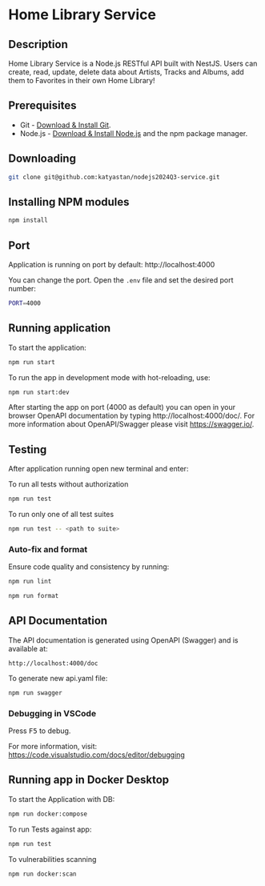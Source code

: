 # Home Library Service

## Description
Home Library Service is a Node.js RESTful API built with NestJS. Users can create, read, update, delete data about Artists, Tracks and Albums, add them to Favorites in their own Home Library!

## Prerequisites

- Git - [Download & Install Git](https://git-scm.com/downloads).
- Node.js - [Download & Install Node.js](https://nodejs.org/en/download/) and the npm package manager.

## Downloading

```bash
git clone git@github.com:katyastan/nodejs2024Q3-service.git
```

## Installing NPM modules

```bash
npm install
```

## Port
Application is running on port by default: http://localhost:4000

You can change the port. Open the `.env` file and set the desired port number:
```bash
PORT=4000
```

## Running application
To start the application:
```bash
npm run start
```

To run the app in development mode with hot-reloading, use:
```bash
npm run start:dev
```

After starting the app on port (4000 as default) you can open
in your browser OpenAPI documentation by typing http://localhost:4000/doc/.
For more information about OpenAPI/Swagger please visit https://swagger.io/.

## Testing

After application running open new terminal and enter:

To run all tests without authorization

```bash
npm run test
```

To run only one of all test suites

```bash
npm run test -- <path to suite>
```

### Auto-fix and format
Ensure code quality and consistency by running:

```bash
npm run lint
```

```bash
npm run format
```

## API Documentation

The API documentation is generated using OpenAPI (Swagger) and is available at:

```
http://localhost:4000/doc
```

To generate new api.yaml file:
```bash
npm run swagger
```

### Debugging in VSCode

Press <kbd>F5</kbd> to debug.

For more information, visit: https://code.visualstudio.com/docs/editor/debugging



## Running app in Docker Desktop

To start the Application with DB:
```bash
npm run docker:compose
```

To run Tests against app:
```bash
npm run test
```

To vulnerabilities scanning
```bash
npm run docker:scan
```
